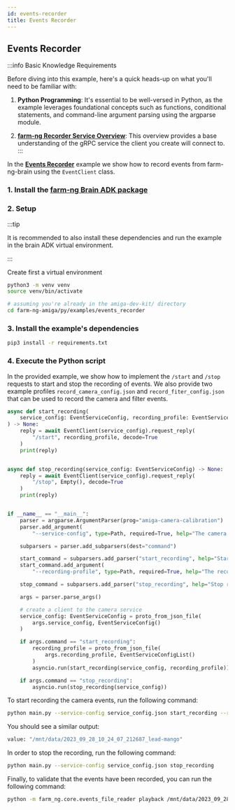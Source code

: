 ```yaml
---
id: events-recorder
title: Events Recorder
---
```


## Events Recorder

:::info Basic Knowledge Requirements

Before diving into this example, here's a quick heads-up on what you'll need to be familiar with:

1. **Python Programming**: It's essential to be well-versed in Python, as the example leverages foundational
concepts such as functions, conditional statements, and command-line argument parsing using the
argparse module.

2. **[farm-ng Recorder Service Overview](/docs/concepts/recorder_service/)**:
This overview provides a base understanding of the gRPC service the client you create will connect to.
:::

In the [**Events Recorder**](https://github.com/farm-ng/farm-ng-amiga/blob/main-v2/py/examples/event_recorder/main.py)
example we show how to record events from farm-ng-brain using
the `EventClient` class.

### 1. Install the [farm-ng Brain ADK package](/docs/brain/brain-install)

### 2. Setup

:::tip

It is recommended to also install these dependencies and run the
example in the brain ADK virtual environment.

:::

Create first a virtual environment

```bash
python3 -m venv venv
source venv/bin/activate
```

```bash
# assuming you're already in the amiga-dev-kit/ directory
cd farm-ng-amiga/py/examples/events_recorder
```

### 3. Install the example's dependencies

```bash
pip3 install -r requirements.txt
```

### 4. Execute the Python script

In the provided example, we show how to implement the `/start` and `/stop`
requests to start and stop the recording of events. We also provide two example profiles
`record_camera_config.json` and `record_fiter_config.json` that can be used to record the
camera and filter events.

```python
async def start_recording(
    service_config: EventServiceConfig, recording_profile: EventServiceConfigList
) -> None:
    reply = await EventClient(service_config).request_reply(
        "/start", recording_profile, decode=True
    )
    print(reply)


async def stop_recording(service_config: EventServiceConfig) -> None:
    reply = await EventClient(service_config).request_reply(
        "/stop", Empty(), decode=True
    )
    print(reply)


if __name__ == "__main__":
    parser = argparse.ArgumentParser(prog="amiga-camera-calibration")
    parser.add_argument(
        "--service-config", type=Path, required=True, help="The camera config.")

    subparsers = parser.add_subparsers(dest="command")

    start_command = subparsers.add_parser("start_recording", help="Start recording.")
    start_command.add_argument(
        "--recording-profile", type=Path, required=True, help="The recording profile.")

    stop_command = subparsers.add_parser("stop_recording", help="Stop recording.")

    args = parser.parse_args()

    # create a client to the camera service
    service_config: EventServiceConfig = proto_from_json_file(
        args.service_config, EventServiceConfig()
    )

    if args.command == "start_recording":
        recording_profile = proto_from_json_file(
            args.recording_profile, EventServiceConfigList()
        )
        asyncio.run(start_recording(service_config, recording_profile))

    if args.command == "stop_recording":
        asyncio.run(stop_recording(service_config))
```

To start recording the camera events, run the following command:

```bash
python main.py --service-config service_config.json start_recording --recording-profile record_camera_config.json
```

You should see a similar output:

```bash
value: "/mnt/data/2023_09_28_10_24_07_212687_lead-mango"
```

In order to stop the recording, run the following command:

```bash
python main.py --service-config service_config.json stop_recording
```

Finally, to validate that the events have been recorded, you can run the following command:

```bash
python -m farm_ng.core.events_file_reader playback /mnt/data/2023_09_28_10_24_07_212687_lead-mango.0000.bin
```
